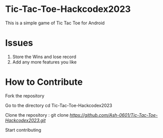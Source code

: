 # Tic-Tac-Toe-Hackcodex2023
This is a simple game of Tic Tac Toe for Android

# Issues
1. Store the Wins and lose record
3. Add any more features you like 

# How to Contribute
Fork the repository

Go to the directory
cd Tic-Tac-Toe-Hackcodex2023

Clone the repository :
git clone *https://github.com/Ash-0601/Tic-Tac-Toe-Hackcodex2023.git*

Start contributing
